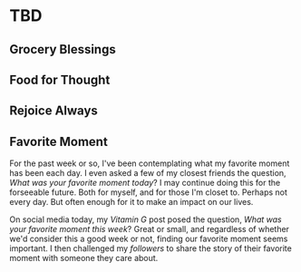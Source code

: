 # TBD

## Grocery Blessings

## Food for Thought

## Rejoice Always

## Favorite Moment

For the past week or so, I've been contemplating what my favorite moment has been each day. I even asked a few of my closest friends the question, *What was your favorite moment today*? I may continue doing this for the forseeable future. Both for myself, and for those I'm closet to. Perhaps not every day. But often enough for it to make an impact on our lives.

On social media today, my *Vitamin G* post posed the question, *What was your favorite moment this week*? Great or small, and regardless of whether we'd consider this a good week or not, finding our favorite moment seems important. I then challenged my *followers* to share the story of their favorite moment with someone they care about.

